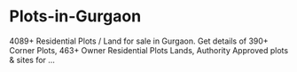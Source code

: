 # Plots-in-Gurgaon
4089+ Residential Plots / Land for sale in Gurgaon. Get details of 390+ Corner Plots, 463+ Owner Residential Plots Lands, Authority Approved plots &amp; sites for ...
